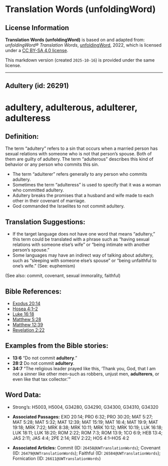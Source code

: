 # Translation Words (unfoldingWord)

## License Information

**Translation Words (unfoldingWord)** is based on and adapted from: _unfoldingWord® Translation Words_, [unfoldingWord](https://unfoldingword.org/utw), 2022, which is licensed under a [CC BY-SA 4.0 license](https://creativecommons.org/licenses/by-sa/4.0/legalcode.en).

This markdown version (created `2025-10-16`) is provided under the same license.



--------------------------------

## Adultery (id: 26291)

adultery, adulterous, adulterer, adulteress
===========================================

Definition:
-----------

The term “adultery” refers to a sin that occurs when a married person has sexual relations with someone who is not that person’s spouse. Both of them are guilty of adultery. The term “adulterous” describes this kind of behavior or any person who commits this sin.

* The term “adulterer” refers generally to any person who commits adultery.
* Sometimes the term “adulteress” is used to specify that it was a woman who committed adultery.
* Adultery breaks the promises that a husband and wife made to each other in their covenant of marriage.
* God commanded the Israelites to not commit adultery.

Translation Suggestions:
------------------------

* If the target language does not have one word that means “adultery,” this term could be translated with a phrase such as “having sexual relations with someone else’s wife” or “being intimate with another person’s spouse.”
* Some languages may have an indirect way of talking about adultery, such as “sleeping with someone else’s spouse” or “being unfaithful to one’s wife.” (See: euphemism)

(See also: commit, covenant, sexual immorality, faithful)

Bible References:
-----------------

* [Exodus 20:14](https://ref.ly/Exod20:14)
* [Hosea 4:1–2](https://ref.ly/Hos4:1-Hos4:2)
* [Luke 16:18](https://ref.ly/Luke16:18)
* [Matthew 5:28](https://ref.ly/Matt5:28)
* [Matthew 12:39](https://ref.ly/Matt12:39)
* [Revelation 2:22](https://ref.ly/Rev2:22)

Examples from the Bible stories:
--------------------------------

* **13:6** “Do not commit **adultery**.”
* **28:2** Do not commit **adultery**.
* **34:7** “The religious leader prayed like this, ‘Thank you, God, that I am not a sinner like other men\-such as robbers, unjust men, **adulterers**, or even like that tax collector.’”

Word Data:
----------

* Strong’s: H5003, H5004, G34280, G34290, G34300, G34310, G34320

* **Associated Passages:** EXO 20:14; PRO 6:32; PRO 30:20; MAT 5:27; MAT 5:28; MAT 5:32; MAT 12:39; MAT 15:19; MAT 16:4; MAT 19:9; MAT 19:18; MRK 7:22; MRK 8:38; MRK 10:11; MRK 10:12; MRK 10:19; LUK 16:18; LUK 18:11; LUK 18:20; ROM 2:22; ROM 7:3; ROM 13:9; 1CO 6:9; HEB 13:4; JAS 2:11; JAS 4:4; 2PE 2:14; REV 2:22; HOS 4:1–HOS 4:2
* **Associated Articles:** Commit (ID: `26458@UWTranslationWords`); Covenant (ID: `26479@UWTranslationWords`); Faithful (ID: `26584@UWTranslationWords`); Fornication (ID: `26611@UWTranslationWords`)

